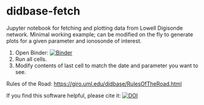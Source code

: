 # didbase-fetch
Jupyter notebook for fetching and plotting data from Lowell Digisonde network. Minimal working example; can be modified on the fly to generate plots for a given parameter and ionosonde of interest. 

1) Open Binder: [![Binder](https://mybinder.org/badge_logo.svg)](https://mybinder.org/v2/gh/KCollins/didbase-fetch/HEAD?labpath=didbase-fetch.ipynb)
2) Run all cells.
3) Modify contents of last cell to match the date and parameter you want to see.

Rules of the Road: https://giro.uml.edu/didbase/RulesOfTheRoad.html

If you find this software helpful, please cite it: [![DOI](https://zenodo.org/badge/492623211.svg)](https://zenodo.org/badge/latestdoi/492623211)
